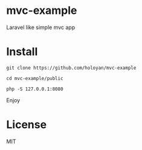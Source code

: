 # mvc-example
Laravel like simple mvc app


# Install

```
git clone https://github.com/holoyan/mvc-example

cd mvc-example/public

php -S 127.0.0.1:8080

```
Enjoy

# License

MIT
